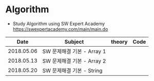 # Algorithm

* Study Algorithm using SW Expert Academy
  https://swexpertacademy.com/main/main.do



|Date   |Subject   |theory   |Code   |
|---|---|---|---|
|2018.05.06|SW 문제해결 기본 - Array 1|[]( )|[]( )
|2018.05.13|SW 문제해결 기본 - Array 2|[]( )|[]( )
|2018.05.20|SW 문제해결 기본 - String|[]( )|[]( )
